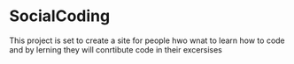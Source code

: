 SocialCoding
============

This project is set to create a site for people hwo wnat to learn how to code and by lerning they will conrtibute code in their excersises